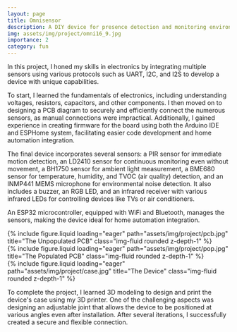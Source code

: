 ```yaml
---
layout: page
title: Omnisensor
description: A DIY device for presence detection and monitoring environmental conditions
img: assets/img/project/omni16_9.jpg
importance: 2
category: fun
---
```




In this project, I honed my skills in electronics by integrating multiple sensors using various protocols such as UART, I2C, and I2S to develop a device with unique capabilities.

To start, I learned the fundamentals of electronics, including understanding voltages, resistors, capacitors, and other components. I then moved on to designing a PCB diagram to securely and efficiently connect the numerous sensors, as manual connections were impractical. Additionally, I gained experience in creating firmware for the board using both the Arduino IDE and ESPHome system, facilitating easier code development and home automation integration.

The final device incorporates several sensors: a PIR sensor for immediate motion detection, an LD2410 sensor for continuous monitoring even without movement, a BH1750 sensor for ambient light measurement, a BME680 sensor for temperature, humidity, and TVOC (air quality) detection, and an INMP441 MEMS microphone for environmental noise detection. It also includes a buzzer, an RGB LED, and an infrared receiver with various infrared LEDs for controlling devices like TVs or air conditioners.

An ESP32 microcontroller, equipped with WiFi and Bluetooth, manages the sensors, making the device ideal for home automation integration.

<div class="row">
    <div class="col-sm mt-3 mt-md-0">
        {% include figure.liquid loading="eager" path="assets/img/project/pcb.jpg" title="The Unpopulated PCB" class="img-fluid rounded z-depth-1" %}
    </div>
    <div class="col-sm mt-3 mt-md-0">
        {% include figure.liquid loading="eager" path="assets/img/project/pop.jpg" title="The Populated PCB" class="img-fluid rounded z-depth-1" %}
    </div>
    <div class="col-sm mt-3 mt-md-0">
        {% include figure.liquid loading="eager" path="assets/img/project/case.jpg" title="The Device" class="img-fluid rounded z-depth-1" %}
    </div>
</div>

To complete the project, I learned 3D modeling to design and print the device's case using my 3D printer. One of the challenging aspects was designing an adjustable joint that allows the device to be positioned at various angles even after installation. After several iterations, I successfully created a secure and flexible connection.
